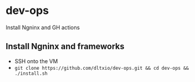 # dev-ops
Install Ngninx and GH actions

## Install Ngninx and frameworks

* SSH onto the VM
* `git clone https://github.com/dltxio/dev-ops.git && cd dev-ops && ./install.sh`